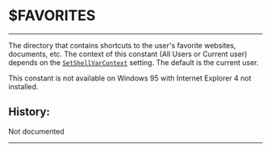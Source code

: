 # $FAVORITES

---

The directory that contains shortcuts to the user's favorite websites, documents, etc. The context of this constant (All Users or Current user) depends on the [`SetShellVarContext`][1] setting. The default is the current user.

This constant is not available on Windows 95 with Internet Explorer 4 not installed.

## History:

Not documented

---

[1]: ../Reference/SetShellVarContext.markdown